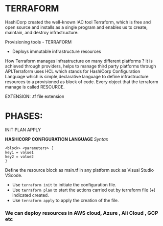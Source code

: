# TERRAFORM
HashiCorp created the well-known IAC tool Terraform, which is free and open source and installs as a single program and enables us to create, maintain, and destroy infrastructure.

Provisioning tools - TERRAFORM 
- Deploys immutable infrastructure resources

How Terraform manages infrastructure on many different platforms ?
It is achieved through providers, helps to manage third party platforms through API.Terraform uses HCL which stands for HashiCorp Configuration Language which is simple,declarative language
to define infrastructure resources to a provisioned as block of code.
Every object that the terraform manage is called RESOURCE.

EXTENSION: .tf file extension
# PHASES:
INIT
PLAN
APPLY

**HASHICORP CONFIGURATION LANGUAGE**
_Syntax_
```
<block> <parameters> {
key1 = value1
key2 = value2
}
```
Define the resource block as main.tf in any platform suck as Visual Studio VScode.

- Use `terraform init` to initiate the configuration file.
- Use `terraform plan` to start the actions carried out by terraform file (+) indicated created.
- Use `terraform apply` to apply the creation of the file.

### We can deploy resources in AWS cloud, Azure , Ali Cloud , GCP etc
